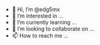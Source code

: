 - 👋 Hi, I’m @edg5mx
- 👀 I’m interested in ...
- 🌱 I’m currently learning ...
- 💞️ I’m looking to collaborate on ...
- 📫 How to reach me ...

<!---
edg5mx/edg5mx is a ✨ special ✨ repository because its `README.md` (this file) appears on your GitHub profile.
You can click the Preview link to take a look at your changes.
--->
